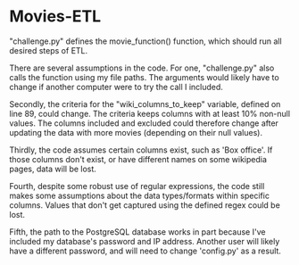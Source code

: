 # Movies-ETL

"challenge.py" defines the movie_function() function, which should run all desired steps of ETL.

There are several assumptions in the code. For one, "challenge.py" also calls the function using my file paths. The arguments would likely have to change if another computer were to try the call I included.

Secondly, the criteria for the "wiki_columns_to_keep" variable, defined on line 89, could change. The criteria keeps columns with at least 10% non-null values. The columns included and excluded could therefore change after updating the data with more movies (depending on their null values).

Thirdly, the code assumes certain columns exist, such as 'Box office'. If those columns don't exist, or have different names on some wikipedia pages, data will be lost.

Fourth, despite some robust use of regular expressions, the code still makes some assumptions about the data types/formats within specific columns. Values that don't get captured using the defined regex could be lost.

Fifth, the path to the PostgreSQL database works in part because I've included my database's password and IP address. Another user will likely have a different password, and will need to change 'config.py' as a result.
